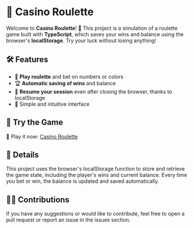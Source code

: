 # 🎰 Casino Roulette

Welcome to **Casino Roulette**! 🤑 This project is a simulation of a roulette game built with **TypeScript**, which saves your wins and balance using the browser's **localStorage**. Try your luck without losing anything!

## 🛠 Features
- 🎯 **Play roulette** and bet on numbers or colors
- 🏆 **Automatic saving of wins** and balance
- 🔄 **Resume your session** even after closing the browser, thanks to localStorage
- 🎨 Simple and intuitive interface

## 🚀 Try the Game

🔗 Play it now: [Casino Roulette](https://casino-roulette-seven.vercel.app/)

## 📝 Details

This project uses the browser's localStorage function to store and retrieve the game state, including the player's wins and current balance. Every time you bet or win, the balance is updated and saved automatically.

## 🧑‍💻 Contributions

If you have any suggestions or would like to contribute, feel free to open a pull request or report an issue in the issues section.
